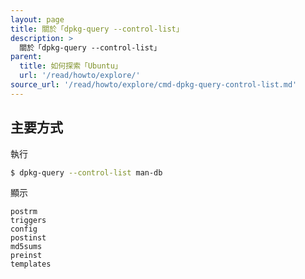 ```yaml
---
layout: page
title: 關於「dpkg-query --control-list」
description: >
  關於「dpkg-query --control-list」
parent:
  title: 如何探索「Ubuntu」
  url: '/read/howto/explore/'
source_url: '/read/howto/explore/cmd-dpkg-query-control-list.md'
---
```


## 主要方式

執行

``` sh
$ dpkg-query --control-list man-db
```

顯示

```
postrm
triggers
config
postinst
md5sums
preinst
templates
```
